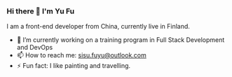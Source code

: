 ### Hi there 👋 I'm Yu Fu

I am a front-end developer from China, currently live in Finland.

- 🔭 I’m currently working on a training program in Full Stack Development and DevOps 
- 📫 How to reach me: sisu.fuyu@outlook.com
- ⚡ Fun fact: I like painting and travelling.

